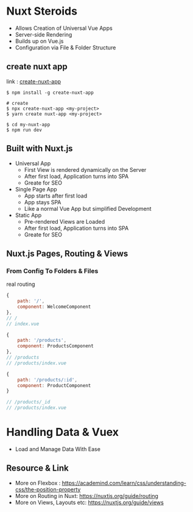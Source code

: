 # Nuxt Steroids

- Allows Creation of Universal Vue Apps
- Server-side Rendering
- Builds up on Vue.js
- Configuration via File & Folder Structure

## create nuxt app 

link : [create-nuxt-app](https://github.com/nuxt-community/create-nuxt-app)

```
$ npm install -g create-nuxt-app

# create 
$ npx create-nuxt-app <my-project>
$ yarn create nuxt-app <my-project>

$ cd my-nuxt-app
$ npm run dev
```

## Built with Nuxt.js

- Universal App
    - First View is rendered dynamically on the Server
    - After first load, Application turns into SPA
    - Greate for SEO
- Single Page App
    - App starts after first load
    - App stays SPA
    - Like a normal Vue App but simplified Development
- Static App
    - Pre-rendered Views are Loaded 
    - After first load, Application turns into SPA
    - Greate for SEO

## Nuxt.js Pages, Routing & Views

### From Config To Folders & Files

real routing
```js
{
    path: '/',
    component: WelcomeComponent
},
// /
// index.vue

{
    path: '/products',
    component: ProductsComponent
},
// /products
// /products/index.vue

{
    path: '/products/:id',
    component: ProductComponent
}

// /products/_id
// /products/index.vue
```

# Handling Data & Vuex

- Load and Manage Data With Ease

## Resource & Link

- More on Flexbox : https://academind.com/learn/css/understanding-css/the-position-property
- More on Routing in Nuxt: https://nuxtjs.org/guide/routing
- More on Views, Layouts etc: https://nuxtjs.org/guide/views

